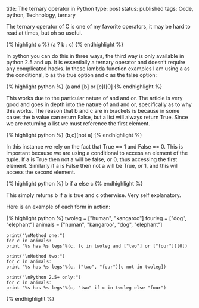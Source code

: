title: The ternary operator in Python
type: post
status: published
tags: Code, python, Technology, ternary



The ternary operator of C is one of my favorite operators, it may be hard to read at times, but oh so useful.

{% highlight c %}
    (a ? b : c)
{% endhighlight %}

In python you can do this in three ways, the third way is only available in python 2.5 and up. It is essentially a ternary operator and doesn’t require any complicated hacks. In these lambda function examples I am using a as the conditional, b as the true option and c as the false option:


{% highlight python %}
    (a and [b] or [c])[0]
{% endhighlight %}

This works due to the particular nature of and and or. The article is very good and goes in depth into the nature of and and or, specifically as to why this works. The reason that b and c are in brackets is because in some cases the b value can return False, but a list will always return True. Since we are returning a list we must reference the first element.


{% highlight python %}
    (b,c)[not a]
{% endhighlight %}

In this instance we rely on the fact that True == 1 and False == 0. This is important because we are using a conditional to access an element of the tuple. If a is True then not a will be false, or 0, thus accessing the first element. Similarly if a is False then not a will be True, or 1, and this will access the second element.


{% highlight python %}
    b if a else c
{% endhighlight %}

This simply returns b if a is true and c otherwise. Very self explanatory.

Here is an example of each form in action:

{% highlight python %}
    twoleg = ["human", "kangaroo"]
    fourleg = ["dog", "elephant"]
    animals = ["human", "kangaroo", "dog", "elephant"]

    print("\nMethod one:")
    for c in animals:
    print "%s has %s legs"%(c, (c in twoleg and ["two"] or ["four"])[0])

    print("\nMethod two:")
    for c in animals:
    print "%s has %s legs"%(c, ("two", "four")[c not in twoleg])

    print("\nPython 2.5+ only:")
    for c in animals:
    print "%s has %s legs"%(c, "two" if c in twoleg else "four")
{% endhighlight %}
 
